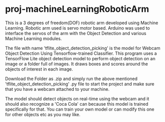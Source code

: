 # proj-machineLearningRoboticArm
This is a 3 degrees of freedom(DOF) robotic arm developed using Machine Learning. Robotic arm used is servo motor based. Arduino was used to interface the servos of the arm with the Object Detection and various Machine Learning modules.

The file with name 'tflite_object_detection_picking' is the model for Webcam Object Detection Using Tensorflow-trained Classifier. This program uses a TensorFlow Lite object detection model to perform object detection on an image or a folder full of images. It draws boxes and scores around the objects of interest in each image.

Download the Folder as .zip and simply run the above mentioned 'tflite_object_detection_picking' .py file to start the project and make sure that you have a webcam attached to your machine.

The model should detect objects on real-time using the webcam and it should also recognize a 'Coca Cola' can because this model is trained specifically for that. You can train your own model or can modify this one for other objects etc as you may like.
